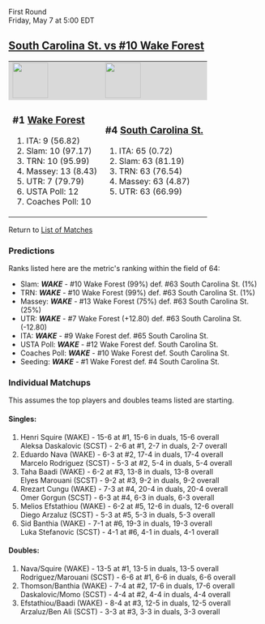 First Round  
Friday, May 7 at 5:00 EDT
## [South Carolina St. vs #10 Wake Forest](https://www.ncaa.com/game/5833397) 

<table>  
<tr style="background-color: #d9d9d9 !important"><td><a href="../index.md"><img src="https://www.ncaa.com/sites/default/files/images/logos/schools/w/wake-forest.70.png" width="70" height="70" /></a></td><td><a href="../index.md"><img src="https://www.ncaa.com/sites/default/files/images/logos/schools/s/south-carolina-st.70.png" width="70" height="70" /></a></td></tr>
<tr><td>  

<h3>#1 <a href="../index.md">Wake Forest</a></h3>  

<ol>  
<li>ITA: 9 (56.82)</li>  
<li>Slam: 10 (97.17)</li>  
<li>TRN: 10 (95.99)</li>  
<li>Massey: 13 (8.43)</li>  
<li>UTR: 7 (79.79)</li>  
<li>USTA Poll: 12</li>  
<li>Coaches Poll: 10</li>  
</ol>  

</td><td>  

<h3>#4 <a href="../index.md">South Carolina St.</a></h3>  

<ol>  
<li>ITA: 65 (0.72)</li>  
<li>Slam: 63 (81.19)</li>  
<li>TRN: 63 (76.54)</li>  
<li>Massey: 63 (4.87)</li>  
<li>UTR: 63 (66.99)</li>  
</ol>  

</td></tr></table>  

Return to [List of Matches](../index.md)  

### Predictions  

Ranks listed here are the metric's ranking within the field of 64:  
- Slam: ***WAKE*** - #10 Wake Forest (99%) def. #63 South Carolina St. (1%)  
- TRN: ***WAKE*** - #10 Wake Forest (99%) def. #63 South Carolina St. (1%)  
- Massey: ***WAKE*** - #13 Wake Forest (75%) def. #63 South Carolina St. (25%)  
- UTR: ***WAKE*** - #7 Wake Forest (+12.80) def. #63 South Carolina St. (-12.80)  
- ITA: ***WAKE*** - #9 Wake Forest def. #65 South Carolina St.  
- USTA Poll: ***WAKE*** - #12 Wake Forest def. South Carolina St.  
- Coaches Poll: ***WAKE*** - #10 Wake Forest def. South Carolina St.  
- Seeding: ***WAKE*** - #1 Wake Forest def. #4 South Carolina St.  

### Individual Matchups  

This assumes the top players and doubles teams listed are starting.  

#### Singles:  
1. Henri Squire (WAKE) - 15-6 at #1, 15-6 in duals, 15-6 overall  
   Aleksa Daskalovic (SCST) - 2-6 at #1, 2-7 in duals, 2-7 overall
2. Eduardo Nava (WAKE) - 6-3 at #2, 17-4 in duals, 17-4 overall  
   Marcelo Rodriguez (SCST) - 5-3 at #2, 5-4 in duals, 5-4 overall
3. Taha Baadi (WAKE) - 6-2 at #3, 13-8 in duals, 13-8 overall  
   Elyes Marouani (SCST) - 9-2 at #3, 9-2 in duals, 9-2 overall
4. Rrezart Cungu (WAKE) - 7-3 at #4, 20-4 in duals, 20-4 overall  
   Omer Gorgun (SCST) - 6-3 at #4, 6-3 in duals, 6-3 overall
5. Melios Efstathiou (WAKE) - 6-2 at #5, 12-6 in duals, 12-6 overall  
   Diego Arzaluz (SCST) - 5-3 at #5, 5-3 in duals, 5-3 overall
6. Sid Banthia (WAKE) - 7-1 at #6, 19-3 in duals, 19-3 overall  
   Luka Stefanovic (SCST) - 4-1 at #6, 4-1 in duals, 4-1 overall

#### Doubles:  
1. Nava/Squire (WAKE) - 13-5 at #1, 13-5 in duals, 13-5 overall  
   Rodriguez/Marouani (SCST) - 6-6 at #1, 6-6 in duals, 6-6 overall
2. Thomson/Banthia (WAKE) - 7-4 at #2, 17-6 in duals, 17-6 overall  
   Daskalovic/Momo (SCST) - 4-4 at #2, 4-4 in duals, 4-4 overall
3. Efstathiou/Baadi (WAKE) - 8-4 at #3, 12-5 in duals, 12-5 overall  
   Arzaluz/Ben Ali (SCST) - 3-3 at #3, 3-3 in duals, 3-3 overall